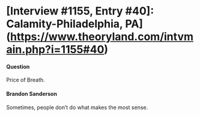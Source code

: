# [Interview #1155, Entry #40]: Calamity-Philadelphia, PA](https://www.theoryland.com/intvmain.php?i=1155#40)

#### Question

Price of Breath.

#### Brandon Sanderson

Sometimes, people don’t do what makes the most sense.

